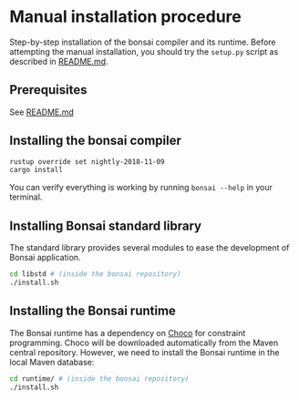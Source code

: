 # Manual installation procedure

Step-by-step installation of the bonsai compiler and its runtime. Before attempting the manual installation, you should try the `setup.py` script as described in [README.md](README.md).

## Prerequisites

See [README.md](README.md)

## Installing the bonsai compiler

```sh
rustup override set nightly-2018-11-09
cargo install
```

You can verify everything is working by running `bonsai --help` in your terminal.

## Installing Bonsai standard library

The standard library provides several modules to ease the development of Bonsai application.

```sh
cd libstd # (inside the bonsai repository)
./install.sh
```

## Installing the Bonsai runtime

The Bonsai runtime has a dependency on [Choco](http://www.choco-solver.org) for constraint programming.
Choco will be downloaded automatically from the Maven central repository.
However, we need to install the Bonsai runtime in the local Maven database:
```sh
cd runtime/ # (inside the bonsai repository)
./install.sh
```

